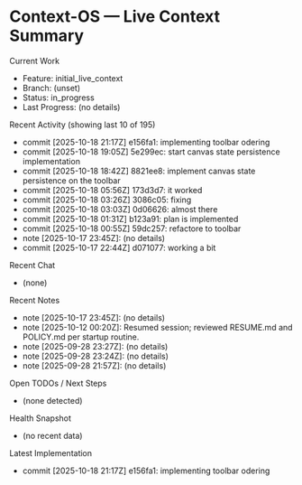 # Context-OS — Live Context Summary

Current Work
- Feature: initial_live_context
- Branch: (unset)
- Status: in_progress
- Last Progress: (no details)

Recent Activity (showing last 10 of 195)
- commit [2025-10-18 21:17Z] e156fa1: implementing toolbar odering
- commit [2025-10-18 19:05Z] 5e299ec: start canvas state persistence implementation
- commit [2025-10-18 18:42Z] 8821ee8: implement canvas state persistence on the toolbar
- commit [2025-10-18 05:56Z] 173d3d7: it worked
- commit [2025-10-18 03:26Z] 3086c05: fixing
- commit [2025-10-18 03:03Z] 0d06626: almost there
- commit [2025-10-18 01:31Z] b123a91: plan is implemented
- commit [2025-10-18 00:55Z] 59dc257: refactore to toolbar
- note [2025-10-17 23:45Z]: (no details)
- commit [2025-10-17 22:44Z] d071077: working a bit

Recent Chat
- (none)

Recent Notes
- note [2025-10-17 23:45Z]: (no details)
- note [2025-10-12 00:20Z]: Resumed session; reviewed RESUME.md and POLICY.md per startup routine.
- note [2025-09-28 23:27Z]: (no details)
- note [2025-09-28 23:24Z]: (no details)
- note [2025-09-28 21:57Z]: (no details)

Open TODOs / Next Steps
- (none detected)

Health Snapshot
- (no recent data)

Latest Implementation
- commit [2025-10-18 21:17Z] e156fa1: implementing toolbar odering
